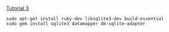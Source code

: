 [Tutorial 3](http://code.tutsplus.com/tutorials/singing-with-sinatra-the-encore--net-19364)

    sudo apt-get install ruby-dev libsqlite3-dev build-essential
    sudo gem install sqlite3 datamapper dm-sqlite-adapter
